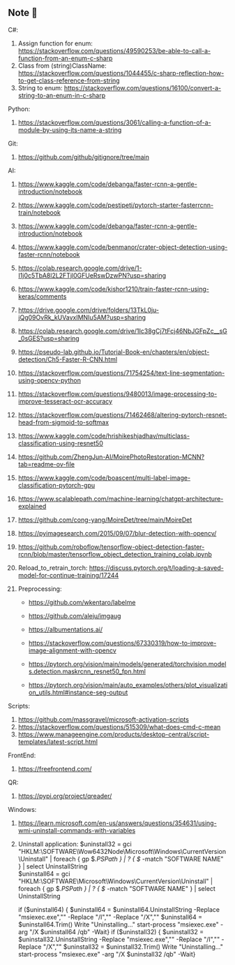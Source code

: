 ## Note 👋
C#:
  1. Assign function for enum: https://stackoverflow.com/questions/49590253/be-able-to-call-a-function-from-an-enum-c-sharp
  2. Class from (string)ClassName: https://stackoverflow.com/questions/1044455/c-sharp-reflection-how-to-get-class-reference-from-string
  3. String to enum: https://stackoverflow.com/questions/16100/convert-a-string-to-an-enum-in-c-sharp

Python:
  1. https://stackoverflow.com/questions/3061/calling-a-function-of-a-module-by-using-its-name-a-string

Git:
  1. https://github.com/github/gitignore/tree/main
     
AI:
  1. https://www.kaggle.com/code/debanga/faster-rcnn-a-gentle-introduction/notebook
  2. https://www.kaggle.com/code/pestipeti/pytorch-starter-fasterrcnn-train/notebook
  3. https://www.kaggle.com/code/debanga/faster-rcnn-a-gentle-introduction/notebook
  4. https://www.kaggle.com/code/benmanor/crater-object-detection-using-faster-rcnn/notebook
  5. https://colab.research.google.com/drive/1-I1j0c5TbA8l2L2FTjl0GFUeRswDzwPN?usp=sharing
  6. https://www.kaggle.com/code/kishor1210/train-faster-rcnn-using-keras/comments
  7. https://drive.google.com/drive/folders/13TkL0ju-jQg09OvRk_kUVavxIMNIu5AM?usp=sharing
  8. https://colab.research.google.com/drive/1Ic38gCj7tFcj46NbJGFpZc__sG_0sGES?usp=sharing
  9. https://pseudo-lab.github.io/Tutorial-Book-en/chapters/en/object-detection/Ch5-Faster-R-CNN.html
  10. https://stackoverflow.com/questions/71754254/text-line-segmentation-using-opencv-python
  11. https://stackoverflow.com/questions/9480013/image-processing-to-improve-tesseract-ocr-accuracy
  12. https://stackoverflow.com/questions/71462468/altering-pytorch-resnet-head-from-sigmoid-to-softmax
  13. https://www.kaggle.com/code/hrishikeshjadhav/multiclass-classification-using-resnet50
  14. https://github.com/ZhengJun-AI/MoirePhotoRestoration-MCNN?tab=readme-ov-file
  15. https://www.kaggle.com/code/boascent/multi-label-image-classification-pytorch-gpu
  16. https://www.scalablepath.com/machine-learning/chatgpt-architecture-explained
  17. https://github.com/cong-yang/MoireDet/tree/main/MoireDet
  18. https://pyimagesearch.com/2015/09/07/blur-detection-with-opencv/

  19. https://github.com/roboflow/tensorflow-object-detection-faster-rcnn/blob/master/tensorflow_object_detection_training_colab.ipynb

  20. Reload_to_retrain_torch: https://discuss.pytorch.org/t/loading-a-saved-model-for-continue-training/17244

  21. Preprocessing:
        - https://github.com/wkentaro/labelme
        - https://github.com/aleju/imgaug
        - https://albumentations.ai/
        - https://stackoverflow.com/questions/67330319/how-to-improve-image-alignment-with-opencv
     
        - https://pytorch.org/vision/main/models/generated/torchvision.models.detection.maskrcnn_resnet50_fpn.html
        - https://pytorch.org/vision/main/auto_examples/others/plot_visualization_utils.html#instance-seg-output
      
Scripts:
  1. https://github.com/massgravel/microsoft-activation-scripts
  2. https://stackoverflow.com/questions/515309/what-does-cmd-c-mean
  3. https://www.manageengine.com/products/desktop-central/script-templates/latest-script.html
     
FrontEnd:
  1. https://freefrontend.com/
     
QR:
  1. https://pypi.org/project/qreader/

Windows:
  1. https://learn.microsoft.com/en-us/answers/questions/354631/using-wmi-uninstall-commands-with-variables
  2. Uninstall application:
        $uninstall32 = gci "HKLM:\SOFTWARE\Wow6432Node\Microsoft\Windows\CurrentVersion\Uninstall" | foreach { gp $_.PSPath } | ? { $_ -match "SOFTWARE NAME" } | select UninstallString       
        $uninstall64 = gci "HKLM:\SOFTWARE\Microsoft\Windows\CurrentVersion\Uninstall" | foreach { gp $_.PSPath } | ? { $_ -match "SOFTWARE NAME" } | select UninstallString
            
        if ($uninstall64) {
        $uninstall64 = $uninstall64.UninstallString -Replace "msiexec.exe","" -Replace "/I","" -Replace "/X",""
        $uninstall64 = $uninstall64.Trim()
        Write "Uninstalling..."
        start-process "msiexec.exe" -arg "/X $uninstall64 /qb" -Wait}
        if ($uninstall32) {
        $uninstall32 = $uninstall32.UninstallString -Replace "msiexec.exe","" -Replace "/I","" -Replace "/X",""
        $uninstall32 = $uninstall32.Trim()
        Write "Uninstalling..."
        start-process "msiexec.exe" -arg "/X $uninstall32 /qb" -Wait}
